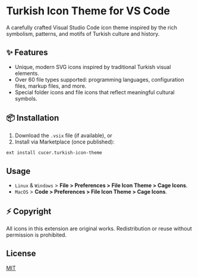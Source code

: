 # Turkish Icon Theme for VS Code

A carefully crafted Visual Studio Code icon theme inspired by the rich symbolism, patterns, and motifs of Turkish culture and history.

## ✨ Features

- Unique, modern SVG icons inspired by traditional Turkish visual elements.
- Over 60 file types supported: programming languages, configuration files, markup files, and more.
- Special folder icons and file icons that reflect meaningful cultural symbols.

## 📦 Installation

1. Download the `.vsix` file (if available), or
2. Install via Marketplace (once published):

```bash
ext install cucer.turkish-icon-theme
```

## Usage

- `Linux` & `Windows` > **File > Preferences > File Icon Theme > Cage Icons**.
- `MacOS` > **Code > Preferences > File Icon Theme > Cage Icons**.

## ⚡ Copyright

All icons in this extension are original works. Redistribution or reuse without permission is prohibited.

## License

[MIT](LICENSE)
